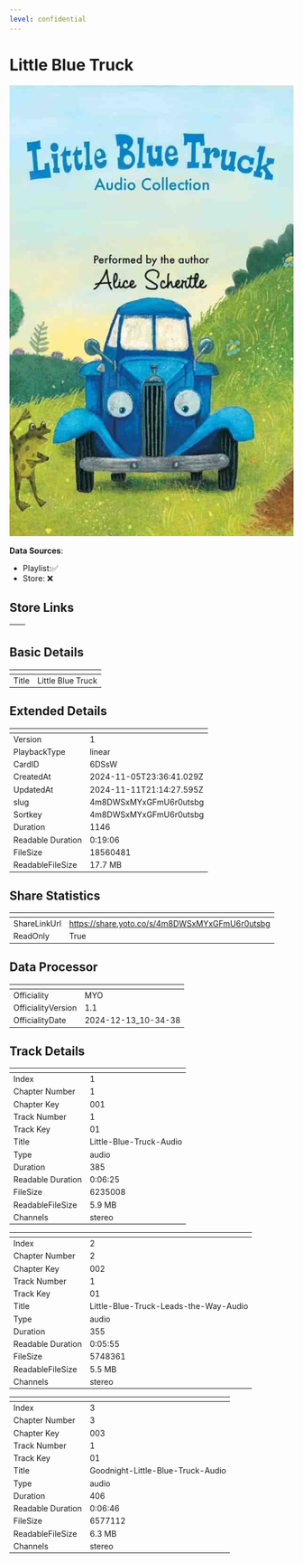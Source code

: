 ```yaml
---
level: confidential
---
```

# Little Blue Truck

![card_[6DSsW].png](../../img/cards/card_[6DSsW].png)

**Data Sources**: 

- Playlist:✅
- Store: ❌


## Store Links

| <!-- --> | <!-- --> |
| - | - |


## Basic Details

| <!-- --> | <!-- --> |
| - | - |
| Title | Little Blue Truck |


## Extended Details

| <!-- --> | <!-- --> |
| - | - |
| Version | 1 |
| PlaybackType | linear |
| CardID | 6DSsW |
| CreatedAt | 2024-11-05T23:36:41.029Z |
| UpdatedAt | 2024-11-11T21:14:27.595Z |
| slug | 4m8DWSxMYxGFmU6r0utsbg |
| Sortkey | 4m8DWSxMYxGFmU6r0utsbg |
| Duration | 1146 |
| Readable Duration | 0:19:06 |
| FileSize | 18560481 |
| ReadableFileSize | 17.7 MB |


## Share Statistics

| <!-- --> | <!-- --> |
| - | - |
| ShareLinkUrl | https://share.yoto.co/s/4m8DWSxMYxGFmU6r0utsbg |
| ReadOnly | True |


## Data Processor

| <!-- --> | <!-- --> |
| - | - |
| Officiality | MYO
| OfficialityVersion | 1.1
| OfficialityDate | 2024-12-13_10-34-38


## Track Details

| <!-- --> | <!-- --> |
| - | - |
| Index | 1 |
| Chapter Number | 1 |
| Chapter Key | 001 |
| Track Number | 1 |
| Track Key | 01 |
| Title | Little-Blue-Truck-Audio |
| Type | audio |
| Duration | 385 |
| Readable Duration | 0:06:25 |
| FileSize | 6235008 |
| ReadableFileSize | 5.9 MB |
| Channels | stereo |

| <!-- --> | <!-- --> |
| - | - |
| Index | 2 |
| Chapter Number | 2 |
| Chapter Key | 002 |
| Track Number | 1 |
| Track Key | 01 |
| Title | Little-Blue-Truck-Leads-the-Way-Audio |
| Type | audio |
| Duration | 355 |
| Readable Duration | 0:05:55 |
| FileSize | 5748361 |
| ReadableFileSize | 5.5 MB |
| Channels | stereo |

| <!-- --> | <!-- --> |
| - | - |
| Index | 3 |
| Chapter Number | 3 |
| Chapter Key | 003 |
| Track Number | 1 |
| Track Key | 01 |
| Title | Goodnight-Little-Blue-Truck-Audio |
| Type | audio |
| Duration | 406 |
| Readable Duration | 0:06:46 |
| FileSize | 6577112 |
| ReadableFileSize | 6.3 MB |
| Channels | stereo |

